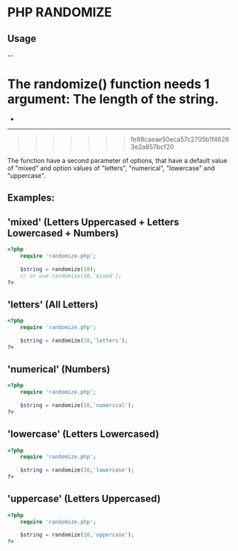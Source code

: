 PHP RANDOMIZE
======

Usage
--
--

The randomize() function needs 1 argument:
The length of the string.
=======
-
---
>>>>>>> fe98caeae50eca57c2705b1f46263e2a857bcf20

The function have a second parameter of options, that have a default value of "mixed" and option values of "letters", "numerical", "lowercase" and "uppercase".

Examples:
--


'mixed' (Letters Uppercased + Letters Lowercased + Numbers)
--

``` php
<?php
	require 'randomize.php';
	
	$string = randomize(10);
	// or use randomize(10,'mixed');
?>
```

'letters' (All Letters)
--

``` php
<?php
	require 'randomize.php';
	
	$string = randomize(10,'letters');
?>
```

'numerical' (Numbers)
--

``` php
<?php
	require 'randomize.php';
	
	$string = randomize(10,'numerical');
?>
```

'lowercase' (Letters Lowercased)
--

``` php
<?php
	require 'randomize.php';
	
	$string = randomize(10,'lowercase');
?>
```

'uppercase' (Letters Uppercased)
--

``` php
<?php
	require 'randomize.php';
	
	$string = randomize(10,'uppercase');
?>
```